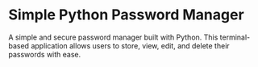 # Simple Python Password Manager
 A simple and secure password manager built with Python. This terminal-based application allows users to store, view, edit, and delete their passwords with ease.
